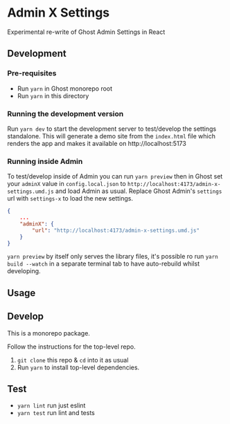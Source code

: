 # Admin X Settings

Experimental re-write of Ghost Admin Settings in React

## Development

### Pre-requisites

- Run `yarn` in Ghost monorepo root
- Run `yarn` in this directory

### Running the development version

Run `yarn dev` to start the development server to test/develop the settings standalone. This will generate a demo site from the `index.html` file which renders the app and makes it available on http://localhost:5173

### Running inside Admin

To test/develop inside of Admin you can run `yarn preview` then in Ghost set your `adminX` value in `config.local.json` to `http://localhost:4173/admin-x-settings.umd.js` and load Admin as usual. Replace Ghost Admin's `settings` url with `settings-x` to load the new settings.

```json
{
    ...
    "adminX": {
        "url": "http://localhost:4173/admin-x-settings.umd.js"
    }
}
```

`yarn preview` by itself only serves the library files, it's possible ro run `yarn build --watch` in a separate terminal tab to have auto-rebuild whilst developing.


## Usage


## Develop

This is a monorepo package.

Follow the instructions for the top-level repo.
1. `git clone` this repo & `cd` into it as usual
2. Run `yarn` to install top-level dependencies.



## Test

- `yarn lint` run just eslint
- `yarn test` run lint and tests

